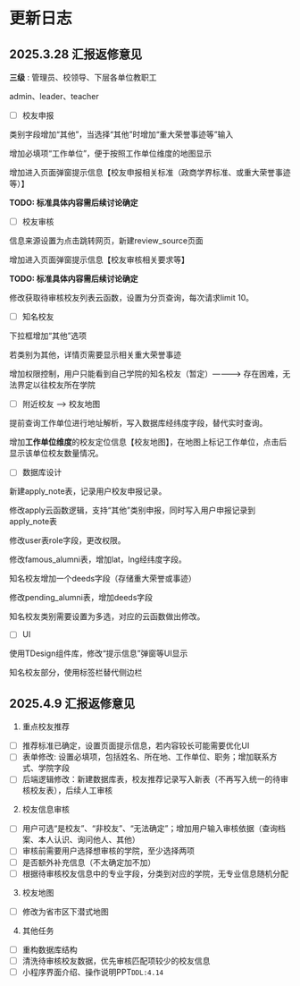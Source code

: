 # 更新日志

## 2025.3.28 汇报返修意见

**三级** : 管理员、校领导、下层各单位教职工

admin、leader、teacher

- [ ] 校友申报

类别字段增加“其他”，当选择“其他”时增加“重大荣誉事迹等”输入

增加必填项“工作单位”，便于按照工作单位维度的地图显示

增加进入页面弹窗提示信息【校友申报相关标准（政商学界标准、或重大荣誉事迹等）】 

**TODO: 标准具体内容需后续讨论确定**

- [ ] 校友审核

信息来源设置为点击跳转网页，新建review_source页面

增加进入页面弹窗提示信息【校友审核相关要求等】 

**TODO: 标准具体内容需后续讨论确定**

修改获取待审核校友列表云函数，设置为分页查询，每次请求limit 10。

- [ ] 知名校友

下拉框增加“其他”选项

若类别为其他，详情页需要显示相关重大荣誉事迹

增加权限控制，用户只能看到自己学院的知名校友（暂定）————> 存在困难，无法界定以往校友所在学院

- [ ] 附近校友 ——> 校友地图

提前查询工作单位进行地址解析，写入数据库经纬度字段，替代实时查询。

增加**工作单位维度**的校友定位信息【校友地图】，在地图上标记工作单位，点击后显示该单位校友数量情况。

- [ ] 数据库设计

新建apply_note表，记录用户校友申报记录。

修改apply云函数逻辑，支持“其他”类别申报，同时写入用户申报记录到apply_note表

修改user表role字段，更改权限。

修改famous_alumni表，增加lat，lng经纬度字段。

知名校友增加一个deeds字段（存储重大荣誉或事迹）

修改pending_alumni表，增加deeds字段

知名校友类别需要设置为多选，对应的云函数做出修改。

- [ ] UI

使用TDesign组件库，修改“提示信息”弹窗等UI显示

知名校友部分，使用标签栏替代侧边栏

## 2025.4.9 汇报返修意见
1. 重点校友推荐
- [ ] 推荐标准已确定，设置页面提示信息，若内容较长可能需要优化UI
- [ ] 表单修改: 设置必填项，包括姓名、所在地、工作单位、职务；增加联系方式、学院字段
- [ ] 后端逻辑修改：新建数据库表，校友推荐记录写入新表（不再写入统一的待审核校友表），后续人工审核
2. 校友信息审核
- [ ] 用户可选“是校友”、“非校友”、“无法确定”；增加用户输入审核依据（查询档案、本人认识、询问他人、其他）
- [ ] 审核前需要用户选择想审核的学院，至少选择两项
- [ ] 是否额外补充信息（不太确定加不加）
- [ ] 根据待审核校友信息中的专业字段，分类到对应的学院，无专业信息随机分配
3. 校友地图
- [ ] 修改为省市区下潜式地图
4. 其他任务
- [ ] 重构数据库结构
- [ ] 清洗待审核校友数据，优先审核匹配项较少的校友信息
- [ ] 小程序界面介绍、操作说明PPT`DDL:4.14` 
